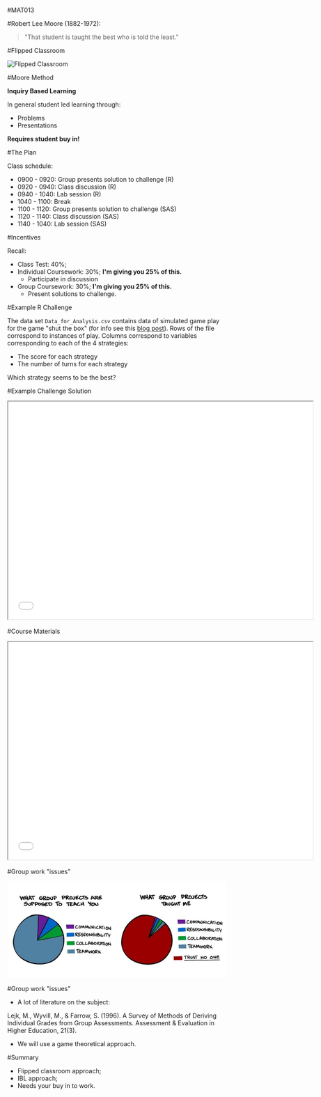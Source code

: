 #MAT013

#Robert Lee Moore (1882-1972):

> "That student is taught the best who is told the least."

#Flipped Classroom

![Flipped Classroom](https://docs.google.com/drawings/d/1Lc-CyEvn-P2Ng90nQfGEhO-FBsBqRSIzC4WnucBUQkQ/pub?w=700)

#Moore Method

**Inquiry Based Learning**

In general student led learning through:

- Problems
- Presentations

**Requires student buy in!**

#The Plan

Class schedule:

- 0900 - 0920: Group presents solution to challenge (R)
- 0920 - 0940: Class discussion (R)
- 0940 - 1040: Lab session (R)
- 1040 - 1100: Break
- 1100 - 1120: Group presents solution to challenge (SAS)
- 1120 - 1140: Class discussion (SAS)
- 1140 - 1040: Lab session (SAS)

#Incentives

Recall:

- Class Test: 40%;
- Individual Coursework: 30%; **I'm giving you 25% of this.**
    - Participate in discussion
- Group Coursework: 30%; **I'm giving you 25% of this.**
    - Present solutions to challenge.

#Example R Challenge

The data set `Data_for_Analysis.csv` contains data of simulated game play for the game "shut the box" (for info see this [blog post](http://goo.gl/zViSX)). Rows of the file correspond to instances of play. Columns correspond to variables corresponding to each of the 4 strategies:

- The score for each strategy
- The number of turns for each strategy

Which strategy seems to be the best?

#Example Challenge Solution


<div align="center">
<iframe src="Example_Challenge_Solution.html" width="700" height="500"></iframe>
</div>

#Course Materials

<div align="center">
<iframe src="./index.html" width="700" height="500"> </iframe>
</div>

#Group work "issues"

![](what_group_projects_do.jpg)

#Group work "issues"

- A lot of literature on the subject:

Lejk, M., Wyvill, M., & Farrow, S. (1996). A Survey of Methods of Deriving Individual Grades from Group Assessments. Assessment & Evaluation in Higher Education, 21(3).

- We will use a game theoretical approach.

#Summary

- Flipped classroom approach;
- IBL approach;
- Needs your buy in to work.
